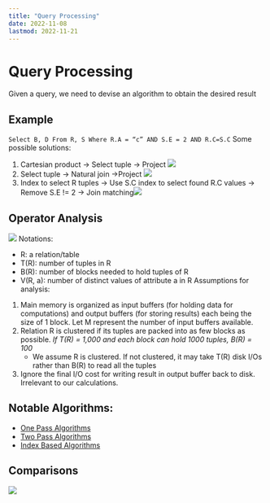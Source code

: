 ```yaml
---
title: "Query Processing"
date: 2022-11-08
lastmod: 2022-11-21
---
```

# Query Processing
Given a query, we need to devise an algorithm to obtain the desired result
## Example
`Select B, D From R, S Where R.A = “c” AND S.E = 2 AND R.C=S.C`
Some possible solutions:
1. Cartesian product -> Select tuple -> Project ![](https://i.imgur.com/VuY8jzL.png)
2. Select tuple -> Natural join ->Project ![](https://i.imgur.com/pIvJyQj.png)
3. Index to select R tuples -> Use S.C index to select found R.C values -> Remove S.E != 2 -> Join matching![](https://i.imgur.com/otMOPCy.png)
## Operator Analysis
![](https://i.imgur.com/mzWlK2B.png)
Notations:
- R: a relation/table
- T(R): number of tuples in R
- B(R): number of blocks needed to hold tuples of R
- V(R, a): number of distinct values of attribute a in R
Assumptions for analysis:
1. Main memory is organized as input buffers (for holding data for computations) and output buffers (for storing results) each being the size of 1 block. Let M represent the number of input buffers available.
2. Relation R is clustered if its tuples are packed into as few blocks as possible. *If T(R) = 1,000 and each block can hold 1000 tuples, B(R) = 100*
	- We assume R is clustered. If not clustered, it may take T(R) disk I/Os rather than B(R) to read all the tuples
3. Ignore the final I/O cost for writing result in output buffer back to disk. Irrelevant to our calculations.
## Notable Algorithms:
- [One Pass Algorithms](Notes/One%20Pass%20Algorithms.md)
- [Two Pass Algorithms](Notes/Two%20Pass%20Algorithms.md)
- [Index Based Algorithms](Notes/Index%20Based%20Algorithms.md)
## Comparisons
![](https://i.imgur.com/YlB9izb.png)
